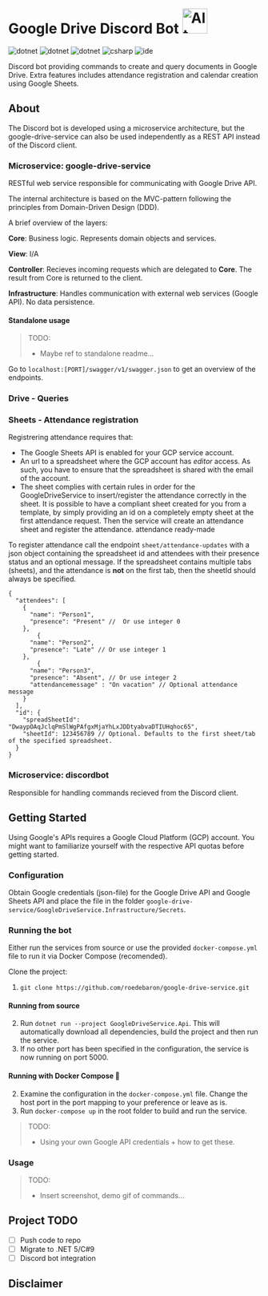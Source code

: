 # Google Drive Discord Bot <img src="https://logos-world.net/wp-content/uploads/2020/11/Google-Drive-Logo.png" alt="Alt text" width="50">


![dotnet](https://img.shields.io/badge/asp--net--core-v3.1-blue)
![dotnet](https://img.shields.io/badge/google--api--drive-v3-green)
![dotnet](https://img.shields.io/badge/google--api--sheets-v4-green)
![csharp](https://img.shields.io/badge/C%23-8-purple)
![ide](https://img.shields.io/badge/IDE-vs2019-purple)

Discord bot providing commands to create and query documents in Google Drive. Extra features includes attendance registration and calendar creation using Google Sheets.

## About

The Discord bot is developed using a microservice architecture, but the google-drive-service can also be used independently as a REST API instead of the Discord client. 

### Microservice: google-drive-service

RESTful web service responsible for communicating with Google Drive API. 

The internal architecture is based on the MVC-pattern following the principles from Domain-Driven Design (DDD). 

A brief overview of the layers:

**Core**: Business logic. Represents domain objects and services. 

**View**: I/A

**Controller**: Recieves incoming requests which are delegated to **Core**. The result from Core is returned to the client.

**Infrastructure**: Handles communication with external web services (Google API). No data persistence. 

#### Standalone usage

> TODO:
> - Maybe ref to standalone readme...


Go to `localhost:[PORT]/swagger/v1/swagger.json` to get an overview of the endpoints.

### Drive - Queries

### Sheets - Attendance registration

Registrering attendance requires that: 
- The Google Sheets API is enabled for your GCP service account.
- An url to a spreadsheet where the GCP account has _editor_ access. As such, you have to ensure that the spreadsheet is shared with the email of the account.   
- The sheet complies with certain rules in order for the GoogleDriveService to insert/register the attendance correctly in the sheet. It is possible to have a compliant sheet created for you from a template, by simply providing an id on a completely empty sheet at the first attendance request. Then the service will create an attendance sheet and register the attendance. attendance ready-made 

To register attendance call the endpoint `sheet/attendance-updates` with a json object containing the spreadsheet id and attendees with their presence status and an optional message. If the spreadsheet contains multiple tabs (sheets), and the attendance is **not** on the first tab, then the sheetId should always be specified.

```JSONC
{
  "attendees": [
    {
      "name": "Person1",
      "presence": "Present" //  Or use integer 0
    },
        {
      "name": "Person2",
      "presence": "Late" // Or use integer 1
    },
        {
      "name": "Person3",
      "presence": "Absent", // Or use integer 2
      "attendancemessage" : "On vacation" // Optional attendance message
    }
  ],
  "id": {
    "spreadSheetId": "DwaypOAqJclqPmSlWgPAfgxMjaYhLxJDDtyabvaDTIUHqhoc65",
    "sheetId": 123456789 // Optional. Defaults to the first sheet/tab of the specified spreadsheet.
  }
}
```


### Microservice: discordbot

Responsible for handling commands recieved from the Discord client. 

## Getting Started

Using Google's APIs requires a Google Cloud Platform (GCP) account. You might want to familiarize yourself with the respective API quotas before getting started.

### Configuration

Obtain Google credentials (json-file) for the Google Drive API and Google Sheets API and place the file in the folder `google-drive-service/GoogleDriveService.Infrastructure/Secrets`.

### Running the bot

Either run the services from source or use the provided `docker-compose.yml` file to run it via Docker Compose (recomended).  

Clone the project: 
1. `git clone https://github.com/roedebaron/google-drive-service.git`

#### Running from source
2. Run `dotnet run --project GoogleDriveService.Api`. This will automatically download all dependencies, build the project and then run the service. 
3. If no other port has been specified in the configuration, the service is now running on port 5000. 


#### Running with Docker Compose 🐳
2. Examine the configuration in the `docker-compose.yml` file. Change the host port in the port mapping to your preference or leave as is. 
3. Run `docker-compose up` in the root folder to build and run the service.

> TODO: 
> - Using your own Google API credentials + how to get these.

### Usage

> TODO:
> - Insert screenshot, demo gif of commands...


## Project TODO
- [ ] Push code to repo
- [ ] Migrate to .NET 5/C#9
- [ ] Discord bot integration

## Disclaimer



